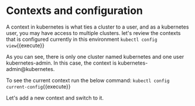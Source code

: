 # Contexts and configuration

A context in kubernetes is what ties a cluster to a user, and as a kubernetes user, you may have access to multiple clusters. 
let's review the contexts that is configured currently in this environment
`kubectl config view`{{execute}}

As you can see, there is only one cluster named kubernetes and one user kubernetes-admin. In this case, the context is kubernetes-admin@kubernetes.

To see the current context run the below command:
`kubectl config current-config`{{execute}}

Let's  add a new context and switch to it.


